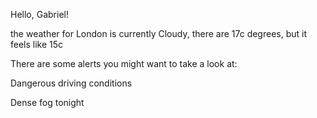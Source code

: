 Hello, Gabriel!

the weather for London is currently Cloudy, there are 17c
degrees, but it feels like 15c

<!-- this is actually a boolean variable -->


There are some alerts you might want to take a look at:

<!-- if the boolean value is false -->



<!-- This is a actually a list -->

Dangerous driving conditions

Dense fog tonight


<!-- if the list empty -->





